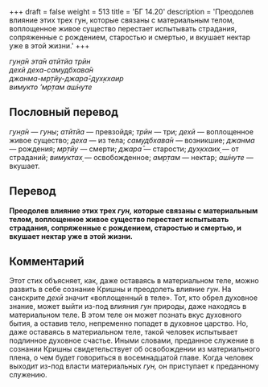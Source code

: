 +++
draft = false
weight = 513
title = 'БГ 14.20'
description = 'Преодолев влияние этих трех гун, которые связаны с материальным телом, воплощенное живое существо перестает испытывать страдания, сопряженные с рождением, старостью и смертью, и вкушает нектар уже в этой жизни.'
+++

_гун̣а̄н эта̄н атӣтйа трӣн  
дехӣ деха-самудбхава̄н  
джанма-мр̣тйу-джара̄-дух̣кхаир  
вимукто ’мр̣там аш́нуте_

## Пословный перевод

_гун̣а̄н_ — _гуны_; _атӣтйа_ — превзойдя; _трӣн_ — три; _дехӣ_ — воплощенное живое существо; _деха_ — из тела; _самудбхава̄н_ — возникшие; _джанма_ — рождения; _мр̣тйу_ — смерти; _джара̄_ — старости; _дух̣кхаих̣_ — от страданий; _вимуктах̣_ — освобожденное; _амр̣там_ — нектар; _аш́нуте_ — вкушает.

## Перевод

**Преодолев влияние этих трех _гун,_ которые связаны с материальным телом, воплощенное живое существо перестает испытывать страдания, сопряженные с рождением, старостью и смертью, и вкушает нектар уже в этой жизни.**

## Комментарий

Этот стих объясняет, как, даже оставаясь в материальном теле, можно развить в себе сознание Кришны и преодолеть влияние _гун_. На санскрите _дехӣ_ значит «воплощенный в теле». Тот, кто обрел духовное знание, может выйти из-под влияния _гун_ природы, даже находясь в материальном теле. В этом теле он может познать вкус духовного бытия, а оставив тело, непременно попадет в духовное царство. Но, даже оставаясь в материальном теле, такой человек испытывает подлинное духовное счастье. Иными словами, преданное служение в сознании Кришны свидетельствует об освобождении из материального плена, о чем будет говориться в восемнадцатой главе. Когда человек выходит из-под власти материальных _гун,_ он приступает к преданному служению.
